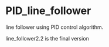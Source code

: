 # PID_line_follower
line follower using PID control algorithm.

line_follower2.2 is the final version
